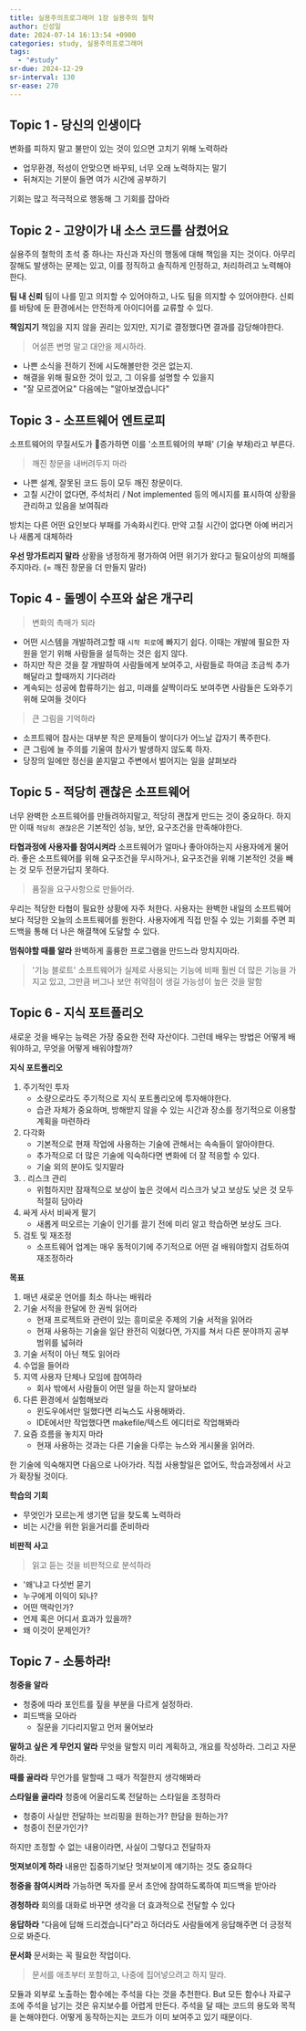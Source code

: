 ```yaml
---
title: 실용주의프로그래머 1장 실용주의 철학
author: 신성일
date: 2024-07-14 16:13:54 +0900
categories: study, 실용주의프로그래머
tags:
  - "#study"
sr-due: 2024-12-29
sr-interval: 130
sr-ease: 270
---
```


## Topic 1 - 당신의 인생이다

변화를 피하지 말고 불만이 있는 것이 있으면 고치기 위해 노력하라
- 업무환경, 적성이 안맞으면 바꾸되, 너무 오래 노력하지는 말기
- 뒤쳐지는 기분이 들면 여가 시간에 공부하기

기회는 많고 적극적으로 행동해 그 기회를 잡아라

## Topic 2 - 고양이가 내 소스 코드를 삼켰어요

실용주의 철학의 초석 중 하나는 자신과 자신의 행동에 대해 책임을 지는 것이다. 아무리 잘해도 발생하는 문제는 있고, 이를 정직하고 솔직하게 인정하고, 처리하려고 노력해야한다. 

**팀 내 신뢰**
팀이 나를 믿고 의지할 수 있어야하고, 나도 팀을 의지할 수 있어야한다. 신뢰를 바탕에 둔 환경에서는 안전하게 아이디어를 교류할 수 있다.

**책임지기**
책임을 지지 않을 권리는 있지만, 지기로 결정했다면 결과를 감당해야한다.

> 어설픈 변명 말고 대안을 제시하라. 

- 나쁜 소식을 전하기 전에 시도해볼만한 것은 없는지.
- 해결을 위해 필요한 것이 있고, 그 이유를 설명할 수 있을지
- "잘 모르겠어요" 다음에는 "알아보겠습니다"

## Topic 3 - 소프트웨어 엔트로피

소프트웨어의 무질서도가 증가하면 이를 '소프트웨어의 부패' (기술 부채)라고 부른다.

> 깨진 창문을 내버려두지 마라

- 나쁜 설계, 잘못된 코드 등이 모두 깨진 창문이다.
- 고칠 시간이 없다면, 주석처리 / Not implemented 등의 메시지를 표시하여 상황을 관리하고 있음을 보여줘라

방치는 다른 어떤 요인보다 부패를 가속화시킨다. 만약 고칠 시간이 없다면 아예 버리거나 새롭게 대체하라


**우선 망가트리지 말라**
상황을 냉정하게 평가하여 어떤 위기가 왔다고 필요이상의 피해를 주지마라. (= 깨진 창문을 더 만들지 말라)

## Topic 4 - 돌멩이 수프와 삶은 개구리

> 변화의 촉매가 되라

- 어떤 시스템을 개발하려고할 때 `시작 피로`에 빠지기 쉽다. 이때는 개발에 필요한 자원을 얻기 위해 사람들을 설득하는 것은 쉽지 않다.
- 하지만 작은 것을 잘 개발하여 사람들에게 보여주고, 사람들로 하여금 조금씩 추가해달라고 할때까지 기다려라
- 계속되는 성공에 합류하기는 쉽고, 미래를 살짝이라도 보여주면 사람들은 도와주기 위해 모여들 것이다

> 큰 그림을 기억하라

- 소프트웨어 참사는 대부분 작은 문제들이 쌓이다가 어느날 갑자기 폭주한다.
- 큰 그림에 늘 주의를 기울여 참사가 발생하지 않도록 하자.
- 당장의 일에만 정신을 쏟지말고 주변에서 벌어지는 일을 살펴보라


## Topic 5 - 적당히 괜찮은 소프트웨어

너무 완벽한 소프트웨어를 만들려하지말고, 적당히 괜찮게 만드는 것이 중요하다. 하지만 이때 `적당히 괜찮은`은 기본적인 성능, 보안, 요구조건을 만족해야한다.

**타협과정에 사용자를 참여시켜라**
소프트웨어가 얼마나 좋아야하는지 사용자에게 물어라. 좋은 소프트웨어를 위해 요구조건을 무시하거나, 요구조건을 위해 기본적인 것을 빼는 것 모두 전문가답지 못하다.

> 품질을 요구사항으로 만들어라.

우리는 적당한 타협이 필요한 상황에 자주 처한다. 사용자는 완벽한 내일의 소프트웨어보다 적당한 오늘의 소프트웨어를 원한다. 사용자에게 직접 만질 수 있는 기회를 주면 피드백을 통해 더 나은 해결책에 도달할 수 있다.

**멈춰야할 때를 알라**
완벽하게 훌륭한 프로그램을 만드느라 망치지마라.

> '기능 블로트'
> 소프트웨어가 실제로 사용되는 기능에 비패 훨씬 더 많은 기능을 가지고 있고, 그만큼 버그나 보안 취약점이 생길 가능성이 높은 것을 말함

## Topic 6 - 지식 포트폴리오

새로운 것을 배우는 능력은 가장 중요한 전략 자산이다. 그런데 배우는 방법은 어떻게 배워야하고, 무엇을 어떻게 배워야할까?

**지식 포트폴리오**
1. 주기적인 투자
	- 소량으로라도 주기적으로 지식 포트폴리오에 투자해야한다. 
	- 습관 자체가 중요하며, 방해받지 않을 수 있는 시간과 장소를 정기적으로 이용할 계획을 마련하라
2. 다각화
	- 기본적으로 현재 작업에 사용하는 기술에 관해서는 속속들이 알아야한다.
	- 추가적으로 더 많은 기술에 익숙하다면 변화에 더 잘 적응할 수 있다.
	- 기술 외의 분야도 잊지말라
3. . 리스크 관리
	- 위험하지만 잠재적으로 보상이 높은 것에서 리스크가 낮고 보상도 낮은 것 모두 적절히 담아라
4. 싸게 사서 비싸게 팔기
	- 새롭게 떠오르는 기술이 인기를 끌기 전에 미리 알고 학습하면 보상도 크다.
5. 검토 및 재조정
	- 소프트웨어 업계는 매우 동적이기에 주기적으로 어떤 걸 배워야할지 검토하여 재조정하라

**목표**
1. 매년 새로운 언어를 최소 하나는 배워라
2. 기술 서적을 한달에 한 권씩 읽어라
	- 현재 프로젝트와 관련이 있는 흥미로운 주제의 기술 서적을 읽어라
	- 현재 사용하는 기술을 일단 완전히 익혔다면, 가지를 쳐서 다른 분야까지 공부 범위를 넓혀라
3. 기술 서적이 아닌 책도 읽어라
4. 수업을 들어라
5. 지역 사용자 단체나 모임에 참여하라
	- 회사 밖에서 사람들이 어떤 일을 하는지 알아보라
6. 다른 환경에서 실험해보라
	- 윈도우에서만 일했다면 리눅스도 사용해봐라. 
	- IDE에서만 작업했다면 makefile/텍스트 에디터로 작업해봐라
7. 요즘 흐름을 놓치지 마라
	- 현재 사용하는 것과는 다른 기술을 다루는 뉴스와 게시물을 읽어라. 

한 기술에 익숙해지면 다음으로 나아가라. 직접 사용할일은 없어도, 학습과정에서 사고가 확장될 것이다. 

**학습의 기회**
- 무엇인가 모르는게 생기면 답을 찾도록 노력하라
- 비는 시간을 위한 읽을거리를 준비하라

**비판적 사고**
> 읽고 듣는 것을 비판적으로 분석하라

- '왜'냐고 다섯번 묻기
- 누구에게 이익이 되나?
- 어떤 맥락인가?
- 언제 혹은 어디서 효과가 있을까?
- 왜 이것이 문제인가?


## Topic 7 - 소통하라!

**청중을 알라**
- 청중에 따라 포인트를 짚을 부분을 다르게 설정하라.
- 피드백을 모아라
	- 질문을 기다리지말고 먼저 물어보라

**말하고 싶은 게 무언지 알라**
무엇을 말할지 미리 계획하고, 개요를 작성하라. 그리고 자문하라.

**때를 골라라**
무언가를 말할때 그 때가 적절한지 생각해봐라

**스타일을 골라라**
청중에 어울리도록 전달하는 스타일을 조정하라
- 청중이 사실만 전달하는 브리핑을 원하는가? 한담을 원하는가?
- 청중이 전문가인가?

하지만 조정할 수 없는 내용이라면, 사실이 그렇다고 전달하자

**멋져보이게 하라**
내용만 집중하기보단 멋져보이게 얘기하는 것도 중요하다

**청중을 참여시켜라**
가능하면 독자를 문서 초안에 참여하도록하여 피드백을 받아라

**경청하라**
회의를 대화로 바꾸면 생각을 더 효과적으로 전달할 수 있다

**응답하라**
"다음에 답해 드리겠습니다"라고 하더라도 사람들에게 응답해주면 더 긍정적으로 봐준다.

**문서화**
문서화는 꼭 필요한 작업이다.
> 문서를 애초부터 포함하고, 나중에 집어넣으려고 하지 말라.

모듈과 외부로 노출하는 함수에는 주석을 다는 것을 추천한다. But 모든 함수나 자료구조에 주석을 남기는 것은 유지보수를 어렵게 만든다. 
주석을 달 때는 코드의 용도와 목적을 논해야한다. 어떻게 동작하는지는 코드가 이미 보여주고 있기 때문이다.
